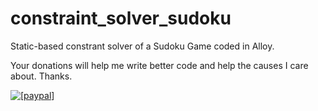 # constraint_solver_sudoku
Static-based constrant solver of a Sudoku Game coded in Alloy.


<p>Your donations will help me write better code and help the causes I care about.
<a href=""></a><a href=""></a><a href=""></a>
Thanks.</p>

<p><a href="https://www.paypal.com/cgi-bin/webscr?cmd=_donations&business=achilles%2etzimis%40gmail%2ecom&lc=GB&item_name=Achilles%20Tzimis&currency_code=GBP&bn=PP%2dDonationsBF%3abtn_donateCC_LG%2egif%3aNonHosted">
<img src="https://camo.githubusercontent.com/e14c85b542e06215f7e56c0763333ef1e9b9f9b7/68747470733a2f2f7777772e70617970616c6f626a656374732e636f6d2f656e5f55532f692f62746e2f62746e5f646f6e6174655f534d2e676966" alt="[paypal]" data-canonical-src="https://www.paypalobjects.com/en_US/i/btn/btn_donate_SM.gif" style="max-width:100%;"></a></p>
